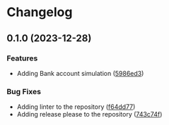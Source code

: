 # Changelog

## 0.1.0 (2023-12-28)

### Features

- Adding Bank account simulation ([5986ed3](https://github.com/fixer-coder/banking-system/commit/5986ed3af4ab3eea26226824f9bb64506eb0c702))

### Bug Fixes

- Adding linter to the repository ([f64dd77](https://github.com/fixer-coder/banking-system/commit/f64dd7744cd7fcb5eb43e6aef5006eb42188b8e0))
- Adding release please to the repository ([743c74f](https://github.com/fixer-coder/banking-system/commit/743c74f0eeffb696103e190e1ab7563602e0585e))
